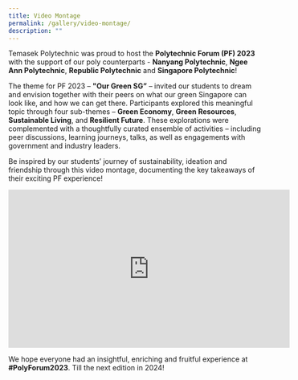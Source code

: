 ```yaml
---
title: Video Montage
permalink: /gallery/video-montage/
description: ""
---
```

Temasek Polytechnic was proud to host the **Polytechnic Forum (PF) 2023** with the support of our poly counterparts - **Nanyang Polytechnic**, **Ngee Ann Polytechnic**, **Republic Polytechnic** and **Singapore Polytechnic**!&nbsp;

The theme for PF 2023 – **"Our Green SG”** – invited our students to dream and envision together with their peers on what our green Singapore can look like, and how we can get there. Participants explored this meaningful topic through four sub-themes – **Green Economy**, **Green Resources**, **Sustainable Living**, and **Resilient Future**. These explorations&nbsp;were complemented with a thoughtfully curated ensemble of activities – including peer discussions, learning journeys, talks, as well as engagements with government and industry leaders.

Be inspired by our students’ journey of sustainability, ideation and friendship through this video montage, documenting the key takeaways of their exciting PF experience!

<iframe allowfullscreen="" allow="accelerometer; autoplay; clipboard-write; encrypted-media; gyroscope; picture-in-picture; web-share" frameborder="0" title="YouTube video player" src="https://www.youtube.com/embed/qsBq_quViSE?si=gBxcZ1woIe6Dxg8E" height="315" width="560"></iframe>

We hope everyone had an insightful, enriching and fruitful experience at **#PolyForum2023**. Till the next edition in 2024!